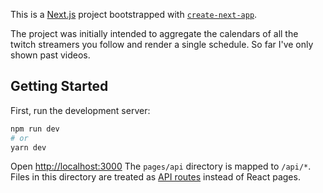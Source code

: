 This is a [Next.js](https://nextjs.org/) project bootstrapped with [`create-next-app`](https://github.com/vercel/next.js/tree/canary/packages/create-next-app).

The project was initially intended to aggregate the calendars of all the twitch streamers you follow and render a single schedule. So far I've only shown past videos.

## Getting Started

First, run the development server:

```bash
npm run dev
# or
yarn dev
```

Open [http://localhost:3000](http://localhost:3000)
The `pages/api` directory is mapped to `/api/*`. Files in this directory are treated as [API routes](https://nextjs.org/docs/api-routes/introduction) instead of React pages.
